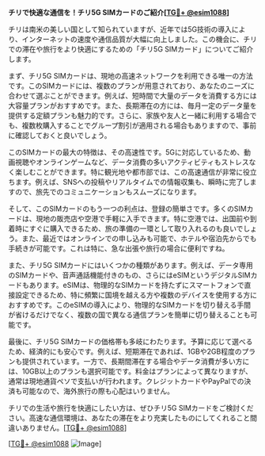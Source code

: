 **チリで快適な通信を！チリ5G SIMカードのご紹介[[TG💪+ @esim1088](https://t.me/s/esim1088)]**

チリは南米の美しい国として知られていますが、近年では5G技術の導入により、インターネットの速度や通信品質が大幅に向上しました。この機会に、チリでの滞在や旅行をより快適にするための「チリ5G SIMカード」についてご紹介します。

まず、チリ5G SIMカードは、現地の高速ネットワークを利用できる唯一の方法です。このSIMカードには、複数のプランが用意されており、あなたのニーズに合わせて選ぶことができます。例えば、短時間で大量のデータを消費する方には大容量プランがおすすめです。また、長期滞在の方には、毎月一定のデータ量を提供する定額プランも魅力的です。さらに、家族や友人と一緒に利用する場合でも、複数枚購入することでグループ割引が適用される場合もありますので、事前に確認しておくと良いでしょう。

このSIMカードの最大の特徴は、その高速性です。5Gに対応しているため、動画視聴やオンラインゲームなど、データ消費の多いアクティビティもストレスなく楽しむことができます。特に観光地や都市部では、この高速通信が非常に役立ちます。例えば、SNSへの投稿やリアルタイムでの情報収集も、瞬時に完了しますので、旅先でのコミュニケーションもスムーズになります。

そして、このSIMカードのもう一つの利点は、登録の簡単さです。多くのSIMカードは、現地の販売店や空港で手軽に入手できます。特に空港では、出国前や到着時にすぐに購入できるため、旅の準備の一環として取り入れるのも良いでしょう。また、最近ではオンラインでの申し込みも可能で、ホテルや宿泊先からでも手続きが可能です。これは特に、急な出張や旅行の場合に便利ですね。

また、チリ5G SIMカードにはいくつかの種類があります。例えば、データ専用のSIMカードや、音声通話機能付きのもの、さらにはeSIMというデジタルSIMカードもあります。eSIMは、物理的なSIMカードを持たずにスマートフォンで直接設定できるため、特に頻繁に国境を越える方や複数のデバイスを使用する方におすすめです。このeSIMの導入により、物理的なSIMカードを切り替える手間が省けるだけでなく、複数の国で異なる通信プランを簡単に切り替えることも可能です。

最後に、チリ5G SIMカードの価格帯も多岐にわたります。予算に応じて選べるため、経済的にも安心です。例えば、短期滞在であれば、1GBや2GB程度のプランも提供されています。一方で、長期間滞在する場合やデータ消費が多い方には、10GB以上のプランも選択可能です。料金はプランによって異なりますが、通常は現地通貨ペソで支払いが行われます。クレジットカードやPayPalでの決済も可能なので、海外旅行の際も心配はいりません。

チリでの生活や旅行を快適にしたい方は、ぜひチリ5G SIMカードをご検討ください。高速な通信環境は、あなたの滞在をより充実したものにしてくれること間違いありません。[[TG💪+ @esim1088](https://t.me/s/esim1088)]

[[TG💪+ @esim1088](https://t.me/s/esim1088) ![Image](https://i.postimg.cc/Y0z9fWf4/image.png)]